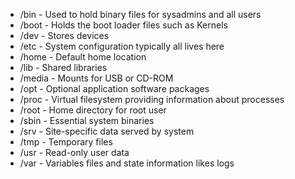 * /bin - Used to hold binary files for sysadmins and all users
* /boot - Holds the boot loader files such as Kernels
* /dev - Stores devices
* /etc - System configuration typically all lives here
* /home - Default home location
* /lib - Shared libraries
* /media - Mounts for USB or CD-ROM
* /opt - Optional application software packages
* /proc - Virtual filesystem providing information about processes
* /root - Home directory for root user
* /sbin - Essential system binaries
* /srv - Site-specific data served by system
* /tmp - Temporary files
* /usr - Read-only user data
* /var - Variables files and state information likes logs
